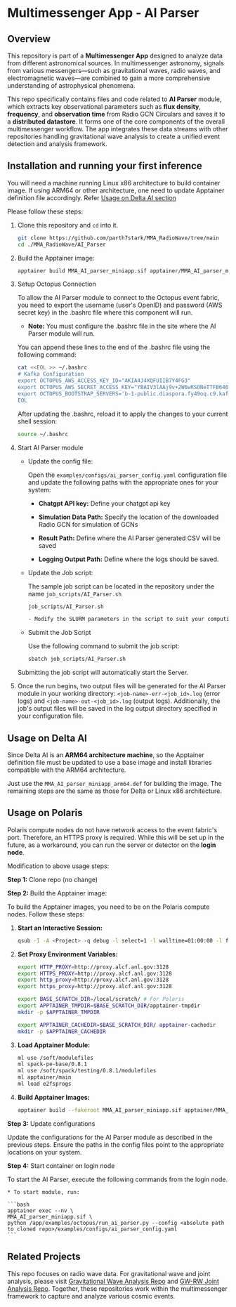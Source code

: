 # Multimessenger App - AI Parser

## Overview
This repository is part of a **Multimessenger App** designed to analyze data from different astronomical sources. In multimessenger astronomy, signals from various messengers—such as gravitational waves, radio waves, and electromagnetic waves—are combined to gain a more comprehensive understanding of astrophysical phenomena.

This repo specifically contains files and code related to **AI Parser** module, which extracts key observational parameters such as **flux density**, **frequency**, and **observation time** from Radio GCN Circulars and saves it to a **distributed datastore**. It forms one of the core components of the overall multimessenger workflow. The app integrates these data streams with other repositories handling gravitational wave analysis to create a unified event detection and analysis framework.

## Installation and running your first inference

You will need a machine running Linux x86 architecture to build container image. If using ARM64 or other architecture, one need to update Apptainer definition file accordingly. Refer [Usage on Delta AI section](##usage-on-delta-ai)

Please follow these steps:

1.  Clone this repository and `cd` into it.

    ```bash
    git clone https://github.com/parth7stark/MMA_RadioWave/tree/main
    cd ./MMA_RadioWave/AI_Parser
    ```

2. Build the Apptainer image:

    ```bash
    apptainer build MMA_AI_parser_miniapp.sif apptainer/MMA_AI_parser_miniapp.def
    ```

3. Setup Octopus Connection

    To allow the AI Parser module to connect to the Octopus event fabric, you need to export the username (user's OpenID) and password (AWS secret key) in the .bashrc file where this component will run.

    * **Note:** You must configure the .bashrc file in the site where the AI Parser module will run.

    You can append these lines to the end of the .bashrc file using the following command:

    ```bash
    cat <<EOL >> ~/.bashrc
    # Kafka Configuration
    export OCTOPUS_AWS_ACCESS_KEY_ID="AKIA4J4XQFUIIB7Y4FG3"
    export OCTOPUS_AWS_SECRET_ACCESS_KEY="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"
    export OCTOPUS_BOOTSTRAP_SERVERS='b-1-public.diaspora.fy49oq.c9.kafka.us-east-1.amazonaws.com:9198,b-2-public.diaspora.fy49oq.c9.kafka.us-east-1.amazonaws.com:9198'
    EOL   
    ```

    After updating the .bashrc, reload it to apply the changes to your current shell session:
    
    ```bash
    source ~/.bashrc
    ```

4. Start AI Parser module


   * Update the config file:

        Open the `examples/configs/ai_parser_config.yaml` configuration file and update the following paths with the appropriate ones for your system:

        - **Chatgpt API key:** Define your chatgpt api key

        - **Simulation Data Path:** Specify the location of the downloaded Radio GCN for simulation of GCNs

        - **Result Path:** Define where the AI Parser generated CSV will be saved

        - **Logging Output Path:** Define where the logs should be saved.


   * Update the Job script:
      
       The sample job script can be located in the repository under the name `job_scripts/AI_Parser.sh`

        ```bash
        job_scripts/AI_Parser.sh
    
        - Modify the SLURM parameters in the script to suit your computing environment (e.g., partition, time, and resources).
        ```

    * Submit the Job Script
    
        Use the following command to submit the job script:
    
        ```bash
        sbatch job_scripts/AI_Parser.sh
        ```

    Submitting the job script will automatically start the Server.

5.  Once the run begins, two output files will be generated for the AI Parser module in your working directory: 
`<job-name>-err-<job_id>.log` (error logs) and `<job-name>-out-<job_id>.log` (output logs). Additionally, the job's output files will be saved in the log output directory specified in your configuration file.

## Usage on Delta AI

Since Delta AI is an **ARM64 architecture machine**, so the Apptainer definition file must be updated to use a base image and install libraries compatible with the ARM64 architecture.

Just use the `MMA_AI_parser_miniapp_arm64.def` for building the image.
The remaining steps are the same as those for Delta or Linux x86 architecture.


## Usage on Polaris

Polaris compute nodes do not have network access to the event fabric's port. Therefore, an HTTPS proxy is required. While this will be set up in the future, as a workaround, you can run the server or detector on the **login node**.

Modification to above usage steps:

**Step 1:** Clone repo (no change)

**Step 2:** Build the Apptainer image:

To build the Apptainer images, you need to be on the Polaris compute nodes. Follow these steps:

1. **Start an Interactive Session:**
   ```bash
   qsub -I -A <Project> -q debug -l select=1 -l walltime=01:00:00 -l filesystems=home:eagle -l singularity_fakeroot=true
   ```

2. **Set Proxy Environment Variables:**

   ```bash
   export HTTP_PROXY=http://proxy.alcf.anl.gov:3128
   export HTTPS_PROXY=http://proxy.alcf.anl.gov:3128
   export http_proxy=http://proxy.alcf.anl.gov:3128
   export https_proxy=http://proxy.alcf.anl.gov:3128

   export BASE_SCRATCH_DIR=/local/scratch/ # For Polaris
   export APPTAINER_TMPDIR=$BASE_SCRATCH_DIR/apptainer-tmpdir
   mkdir -p $APPTAINER_TMPDIR

   export APPTAINER_CACHEDIR=$BASE_SCRATCH_DIR/ apptainer-cachedir
   mkdir -p $APPTAINER_CACHEDIR
   ```

3. **Load Apptainer Module:**

   ```bash
   ml use /soft/modulefiles
   ml spack-pe-base/0.8.1
   ml use /soft/spack/testing/0.8.1/modulefiles
   ml apptainer/main
   ml load e2fsprogs
   ```

4. **Build Apptainer Images:**
   
    ```bash
    apptainer build --fakeroot MMA_AI_parser_miniapp.sif apptainer/MMA_AI_parser_miniapp.def
    ```


**Step 3:** Update configurations

Update the configurations for the AI Parser module as described in the previous steps. Ensure the paths in the config files point to the appropriate locations on your system.

**Step 4:** Start container on login node

To start the AI Parser, execute the following commands from the login node.

    * To start module, run:

    ```bash
    apptainer exec --nv \
    MMA_AI_parser_miniapp.sif \
    python /app/examples/octopus/run_ai_parser.py --config <absolute path to cloned repo>/examples/configs/ai_parser_config.yaml
    ```


## Related Projects
This repo focuses on radio wave data. For gravitational wave and joint analysis, please visit [Gravitational Wave Analysis Repo](https://github.com/parth7stark/MMA_GravitationalWave/tree/main) and [GW-RW Joint Analysis Repo](https://github.com/parth7stark/MMA_MultimessengerAnalysis/tree/main). Together, these repositories work within the multimessenger framework to capture and analyze various cosmic events.
